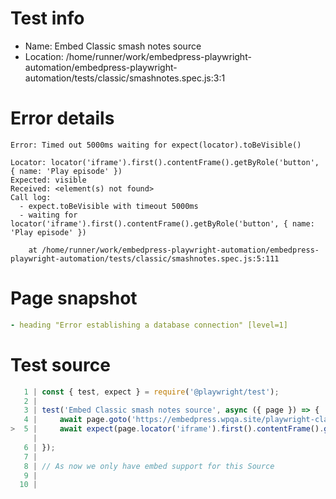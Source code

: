 # Test info

- Name: Embed Classic smash notes source
- Location: /home/runner/work/embedpress-playwright-automation/embedpress-playwright-automation/tests/classic/smashnotes.spec.js:3:1

# Error details

```
Error: Timed out 5000ms waiting for expect(locator).toBeVisible()

Locator: locator('iframe').first().contentFrame().getByRole('button', { name: 'Play episode' })
Expected: visible
Received: <element(s) not found>
Call log:
  - expect.toBeVisible with timeout 5000ms
  - waiting for locator('iframe').first().contentFrame().getByRole('button', { name: 'Play episode' })

    at /home/runner/work/embedpress-playwright-automation/embedpress-playwright-automation/tests/classic/smashnotes.spec.js:5:111
```

# Page snapshot

```yaml
- heading "Error establishing a database connection" [level=1]
```

# Test source

```ts
   1 | const { test, expect } = require('@playwright/test');
   2 |
   3 | test('Embed Classic smash notes source', async ({ page }) => {
   4 |     await page.goto('https://embedpress.wpqa.site/playwright-classic-editor/cl-smash-notes/');
>  5 |     await expect(page.locator('iframe').first().contentFrame().getByRole('button', { name: 'Play episode' })).toBeVisible();
     |                                                                                                               ^ Error: Timed out 5000ms waiting for expect(locator).toBeVisible()
   6 | });
   7 |
   8 | // As now we only have embed support for this Source
   9 |
  10 |
```